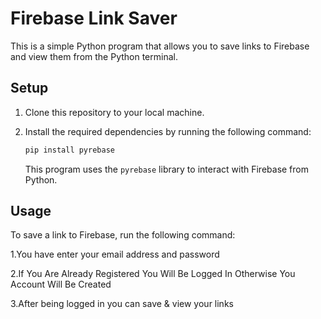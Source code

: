 
# Firebase Link Saver

This is a simple Python program that allows you to save links to Firebase and view them from the Python terminal.

## Setup

1. Clone this repository to your local machine.
2. Install the required dependencies by running the following command:

   ```sh
   pip install pyrebase
   ```
   
   This program uses the `pyrebase` library to interact with Firebase from Python.
   
## Usage

To save a link to Firebase, run the following command:

1.You have enter your email address and password

2.If You Are Already Registered You Will Be Logged In Otherwise You Account Will Be Created

3.After being logged in you can save & view your links
